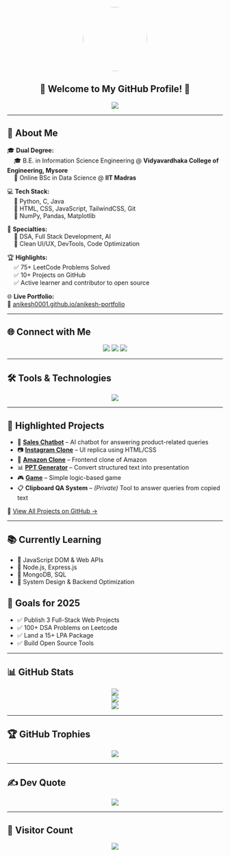 <!-- Profile Picture -->
<p align="center">
  <img src="https://i.ibb.co/BKywNpbN/Whats-App-Image-2025-07-06-at-23-37-01.jpg" width="150" style="border-radius: 50%;" />
</p>

<!-- Welcome + Typing Animation -->
<h2 align="center">
  🌟 Welcome to My GitHub Profile! 🌟
</h2>
<p align="center">
  <img src="https://readme-typing-svg.demolab.com?font=Fira+Code&size=22&pause=1000&color=00BFFF&center=true&vCenter=true&width=500&lines=Full-Stack+Developer;Python+Enthusiast;DSA+Lover;Web+Design+Wizard;Lifelong+Learner" />
</p>

---

## 🚀 About Me

🎓 **Dual Degree:**  
&nbsp;&nbsp;&nbsp;&nbsp;🎓 B.E. in Information Science Engineering @ **Vidyavardhaka College of Engineering, Mysore**  
&nbsp;&nbsp;&nbsp;&nbsp;📘 Online BSc in Data Science @ **IIT Madras**

💻 **Tech Stack:**  
&nbsp;&nbsp;&nbsp;&nbsp;🔹 Python, C, Java  
&nbsp;&nbsp;&nbsp;&nbsp;🔹 HTML, CSS, JavaScript, TailwindCSS, Git  
&nbsp;&nbsp;&nbsp;&nbsp;🔹 NumPy, Pandas, Matplotlib

🧠 **Specialties:**  
&nbsp;&nbsp;&nbsp;&nbsp;🔹 DSA, Full Stack Development, AI  
&nbsp;&nbsp;&nbsp;&nbsp;🔹 Clean UI/UX, DevTools, Code Optimization

🏆 **Highlights:**  
&nbsp;&nbsp;&nbsp;&nbsp;✅ 75+ LeetCode Problems Solved  
&nbsp;&nbsp;&nbsp;&nbsp;✅ 10+ Projects on GitHub  
&nbsp;&nbsp;&nbsp;&nbsp;✅ Active learner and contributor to open source

🌐 **Live Portfolio:**  
📍 [anikesh0001.github.io/anikesh-portfolio](https://anikesh0001.github.io/anikesh-portfolio)

---

## 🌐 Connect with Me
<p align="center">
  <a href="https://instagram.com/Anikesh_op"><img src="https://img.shields.io/badge/Instagram-%23E4405F.svg?style=for-the-badge&logo=Instagram&logoColor=white" /></a>
  <a href="https://github.com/Anikesh0001"><img src="https://img.shields.io/badge/GitHub-%2312100E.svg?style=for-the-badge&logo=github&logoColor=white" /></a>
  <a href="mailto:your.email@example.com"><img src="https://img.shields.io/badge/Email-D14836?style=for-the-badge&logo=gmail&logoColor=white" /></a>
</p>

---

## 🛠️ Tools & Technologies
<p align="center">
  <img src="https://skillicons.dev/icons?i=python,java,html,css,js,tailwind,git,numpy,pandas,vscode,github" />
</p>

---

## 🚀 Highlighted Projects

- 💬 [**Sales Chatbot**](https://github.com/Anikesh0001/sales_chatbot) – AI chatbot for answering product-related queries  
- 📷 [**Instagram Clone**](https://github.com/Anikesh0001/Instagram_clone) – UI replica using HTML/CSS  
- 🛒 [**Amazon Clone**](https://github.com/Anikesh0001/amazon-clone) – Frontend clone of Amazon  
- 📊 [**PPT Generator**](https://github.com/Anikesh0001/ppt_generator) – Convert structured text into presentation  
- 🎮 [**Game**](https://github.com/Anikesh0001/game) – Simple logic-based game  
- 📋 **Clipboard QA System** – *(Private)* Tool to answer queries from copied text

🔗 [View All Projects on GitHub →](https://github.com/Anikesh0001?tab=repositories)

---

## 📚 Currently Learning

- 🔸 JavaScript DOM & Web APIs  
- 🔸 Node.js, Express.js  
- 🔸 MongoDB, SQL  
- 🔸 System Design & Backend Optimization

## 🎯 Goals for 2025

- ✅ Publish 3 Full-Stack Web Projects
- ✅ 100+ DSA Problems on Leetcode
- ✅ Land a 15+ LPA Package
- ✅ Build Open Source Tools

---

## 📊 GitHub Stats
<p align="center">
  <img src="https://github-readme-stats.vercel.app/api?username=Anikesh0001&theme=tokyonight&hide_border=false&include_all_commits=true&count_private=true" /><br/>
  <img src="https://streak-stats.demolab.com?user=Anikesh0001&theme=tokyonight&hide_border=false" /><br/>
  <img src="https://github-readme-stats.vercel.app/api/top-langs/?username=Anikesh0001&theme=tokyonight&hide_border=false&layout=compact&langs_count=8" />
</p>

---

## 🏆 GitHub Trophies
<p align="center">
  <img src="https://github-profile-trophy.vercel.app/?username=Anikesh0001&theme=tokyonight&no-frame=false&no-bg=true&margin-w=4" />
</p>

---

## ✍️ Dev Quote
<p align="center">
  <img src="https://quotes-github-readme.vercel.app/api?type=horizontal&theme=radical" />
</p>

---

## 👀 Visitor Count
<p align="center">
  <img src="https://visitcount.itsvg.in/api?id=Anikesh0001&icon=0&color=0" />
</p>

<!-- Built with ❤️ by Anikesh Kumar -->
